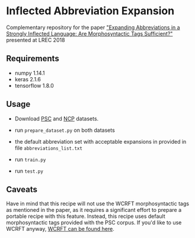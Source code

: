 # Inflected Abbreviation Expansion

Complementary repository for the paper ["Expanding Abbreviations in a Strongly Inflected Language: Are Morphosyntactic Tags Sufficient?"](https://arxiv.org/abs/1708.05992) presented at LREC 2018

## Requirements

- numpy 1.14.1
- keras 2.1.6
- tensorflow 1.8.0

## Usage

- Download [PSC](http://clip.ipipan.waw.pl/PSC) and [NCP](http://clip.ipipan.waw.pl/NationalCorpusOfPolish) datasets.

- run `prepare_dataset.py` on both datasets

- the default abbreviation set with acceptable expansions in provided in file `abbreviations_list.txt`

- run `train.py` 

- run `test.py`

## Caveats

Have in mind that this recipe will not use the WCRFT morphosyntactic tags as mentioned in the paper, as it requires a significant effort to prepare a portable recipe with this feature. Instead, this recipe uses default morphosyntactic tags provided with the PSC corpus. If you'd like to use WCRFT anyway, [WCRFT can be found here](http://nlp.pwr.wroc.pl/redmine/projects/wcrft/wiki).